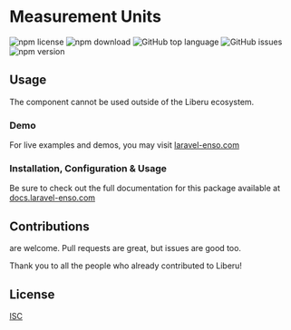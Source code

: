 # Measurement Units

![npm license](https://img.shields.io/npm/l/@liberu-ui/measurement-units.svg) 
![npm download](https://img.shields.io/npm/dm/@liberu-ui/measurement-units.svg) 
![GitHub top language](https://img.shields.io/github/languages/top/liberu-ui/measurement-units.svg) 
![GitHub issues](https://img.shields.io/github/issues/liberu-ui/measurement-units.svg) 
![npm version](https://img.shields.io/npm/v/@liberu-ui/measurement-units.svg) 

## Usage
The component cannot be used outside of the Liberu ecosystem.

### Demo

For live examples and demos, you may visit [laravel-enso.com](https://www.laravel-enso.com)

### Installation, Configuration & Usage

Be sure to check out the full documentation for this package available at [docs.laravel-enso.com](https://docs.laravel-enso.com/frontend/measurement-units.html)

## Contributions

are welcome. Pull requests are great, but issues are good too.

Thank you to all the people who already contributed to Liberu!

## License

[ISC](https://opensource.org/licenses/ISC)
